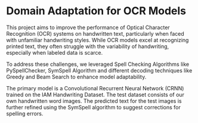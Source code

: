 # Domain Adaptation for OCR Models
This project aims to improve the performance of Optical Character Recognition (OCR) systems on handwritten text, particularly when faced with unfamiliar handwriting styles. While OCR models excel at recognizing printed text, they often struggle with the variability of handwriting, especially when labeled data is scarce. 

To address these challenges, we leveraged Spell Checking Algorithms like PySpellChecker, SymSpell Algorithm and different decoding techniques like Greedy and Beam Search to enhance model adaptability. 

The primary model is a Convolutional Recurrent Neural Network (CRNN) trained on the IAM Handwriting Dataset. 
The test dataset consists of our own handwritten word images.
The predicted text for the test images is further refined using the SymSpell algorithm to suggest corrections for spelling errors. 
